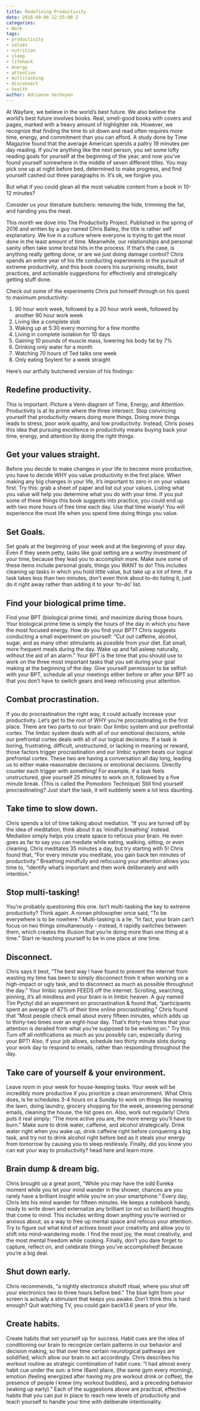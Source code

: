 ```yaml
---
title: Redefining Productivity
date: 2016-09-06 22:55:00 Z
categories:
- Work
tags:
- productivity
- values
- nutrition
- sleep
- lifehack
- energy
- attention
- multitasking
- disconnect
- health
author: Adrianne Verheyen
---
```


At Wayfare, we believe in the world’s best future. We also believe the world’s best future involves books. Real, smell-good books with covers and pages, marked with a heavy amount of highlighter ink. However, we recognize that finding the time to sit down and read often requires more time, energy, and commitment than you can afford.<!-- more --> A study done by Time Magazine found that the average American spends a paltry 19 minutes per day reading. If you’re anything like the next person, you set some lofty reading goals for yourself at the beginning of the year, and now you’ve found yourself somewhere in the middle of seven different titles. You may pick one up at night before bed, determined to make progress, and find yourself cashed out three paragraphs in. It’s ok, we forgive you. 

But what if you could glean all the most valuable content from a book in 10-12 minutes?

Consider us your literature butchers: removing the hide, trimming the fat, and handing you the meat. 

This month we dove into The Productivity Project. Published in the spring of 2016 and written by a guy named Chris Bailey, the title is rather self explanatory. We live in a culture where everyone is trying to get the most done in the least amount of time. Meanwhile, our relationships and personal sanity often take some brutal hits in the process. If that’s the case, is anything really getting done, or are we just doing damage control? Chris spends an entire year of his life conducting experiments in the pursuit of extreme productivity, and this book covers his surprising results, best practices, and actionable suggestions for effectively and strategically getting stuff done. 

Check out some of the experiments Chris put himself through on his quest to maximum productivity:

1. 90 hour work week, followed by a 20 hour work week, followed by another 90 hour work week
2. Living like a complete slob
3. Waking up at 5:30 every morning for a few months
4. Living in complete isolation for 10 days 
5. Gaining 10 pounds of muscle mass, lowering his body fat by 7%
6. Drinking only water for a month 
7. Watching 70 hours of Ted talks one week
8. Only eating Soylent for a week straight


Here’s our artfully butchered version of his findings:

## Redefine productivity.
This is important. Picture a Venn diagram of Time, Energy, and Attention. Productivity is at its prime where the three intersect. Stop convincing yourself that productivity means doing more things. Doing more things leads to stress, poor work quality, and low productivity. Instead, Chris poses this idea that pursuing excellence in productivity means buying back your time, energy, and attention by doing the right things. 

## Get your values straight.
Before you decide to make changes in your life to become more productive, you have to decide WHY you value productivity in the first place. When making any big changes in your life, it’s important to zero in on your values first. Try this: grab a sheet of paper and list out your values. Listing what you value will help you determine what you do with your time. If you put some of these things this book suggests into practice, you could end up with two more hours of free time each day. Use that time wisely! You will experience the most life when you spend time doing things you value. 

## Set Goals.
Set goals at the beginning of your week and at the beginning of your day. Even if they seem petty, tasks like goal setting are a worthy investment of your time, because they lead you to accomplish more. Make sure some of these items include personal goals, things you WANT to do! This includes cleaning up tasks in which you hold little value, but take up a lot of time. If a task takes less than two minutes, don’t even think about to-do listing it, just do it right away rather than adding it to your ‘to-do’ list. 

## Find your biological prime time.
Find your BPT (biological prime time), and maximize during those hours. Your biological prime time is simply the hours of the day in which you have the most focused energy. How do you find your BPT? Chris suggests conducting a small experiment on yourself: “Cut out caffeine, alcohol, sugar, and as many other stimulants as possible from your diet. Eat small, more frequent meals during the day. Wake up and fall asleep naturally, without the aid of an alarm.” Your BPT is the time that you should use to work on the three most important tasks that you set during your goal making at the beginning of the day. Give yourself permission to be selfish with your BPT, schedule all your meetings either before or after your BPT so that you don’t have to switch gears and keep refocusing your attention. 

## Combat procrastination.
If you do procrastination the right way, it could actually increase your productivity. Let’s get to the root of WHY you’re procrastinating in the first place. There are two parts to our brain: Our limbic system and our prefrontal cortex. The limbic system deals with all of our emotional decisions, while our prefrontal cortex deals with all of our logical decisions. If a task is boring, frustrating, difficult, unstructured, or lacking in meaning or reward, those factors trigger procrastination and our limbic system beats our logical prefrontal cortex. These two are having a conversation all day long, leading us to either make reasonable decisions or emotional decisions. Directly counter each trigger with something! For example, if a task feels unstructured, give yourself 25 minutes to work on it, followed by a five minute break. (This is called the Pomodoro Technique) Still find yourself procrastinating? Just start the task, it will suddenly seem a lot less daunting.

## Take time to slow down.
 
Chris spends a lot of time talking about mediation. “If you are turned off by the idea of meditation, think about it as ‘mindful breathing’ instead. Mediation simply helps you create space to refocus your brain. He even goes as far to say you can mediate while eating, walking, sitting, or even cleaning. Chris meditates 35 minutes a day, but try starting with 5! Chris found that, “For every minute you meditate, you gain back ten minutes of productivity.” Breathing mindfully and refocusing your attention allows you time to, “identify what’s important and then work deliberately and with intention.” 

## Stop multi-tasking!
 
You’re probably questioning this one. Isn’t multi-tasking the key to extreme productivity? Think again. A roman philosopher once said, “To be everywhere is to be nowhere.” Multi-tasking is a lie. “In fact, your brain can’t focus on two things simultaneously - instead, it rapidly switches between them, which creates the illusion that you’re doing more than one thing at a time.” Start re-teaching yourself to be in one place at one time. 

## Disconnect.
 

Chris says it best, “The best way I have found to prevent the internet from wasting my time has been to simply disconnect from it when working on a high-impact or ugly task, and to disconnect as much as possible throughout the day.” Your limbic system FEEDS off the internet. Scrolling, searching, pinning, it’s all mindless and your brain is in limbic heaven. A guy named Tim Pychyl did an experiment on procrastination & found that, “participants spent an average of 47% of their time online procrastinating.” Chris found that “Most people check email about every fifteen minutes, which adds up to thirty-two times over an eight-hour day. That’s thirty-two times that your attention is derailed from what you’re supposed to be working on.”  Try this: Turn off all notifications as much as you possibly can, especially during your BPT! Also, if your job allows, schedule two thirty minute slots during your work day to respond to emails, rather than responding throughout the day. 

## Take care of yourself & your environment.
 Leave room in your week for house-keeping tasks. Your week will be incredibly more productive if you prioritize a clean environment. What Chris does, is he schedules 3-4 hours on a Sunday to work on things like mowing the lawn, doing laundry, grocery shopping for the week, answering personal emails, cleaning the house, the list goes on. Also, work out regularly! Chris puts it real simply: “The more active you are, the more energy you’ll have to burn.” Make sure to drink water, caffeine, and alcohol strategically. Drink water right when you wake up, drink caffeine right before conquering a big task, and try not to drink alcohol right before bed as it steals your energy from tomorrow by causing you to sleep restlessly. Finally, did you know you can eat your way to productivity? head here and learn more.

## Brain dump & dream big.

Chris brought up a great point, “While you may have the odd Eureka moment while you let your mind wander in the shower, chances are you rarely have a brilliant insight while you’re on your smartphone.” Every day, Chris lets his mind wander for fifteen minutes. He keeps a notebook handy, ready to write down and externalize any brilliant (or not so brilliant) thoughts that come to mind. This includes writing down anything you’re worried or anxious about, as a way to free up mental space and refocus your attention. Try to figure out what kind of actives boost your creativity and allow you to shift into mind-wandering mode. I find the most joy, the most creativity, and the most mental freedom while cooking. Finally, don’t you dare forget to capture, reflect on, and celebrate things you’ve accomplished! Because you’re a big deal.

## Shut down early.
Chris recommends, “a nightly electronics shutoff ritual, where you shut off your electronics two to three hours before bed.” The blue light from your screen is actually a stimulant that keeps you awake. Don’t think this is hard enough? Quit watching TV, you could gain back13.6 years of your life.


## Create habits.
Create habits that set yourself up for success. Habit cues are the idea of conditioning our brain to recognize certain patterns in our behavior and decision making, so that over time certain neurological pathways are solidified, which allow our brain to act accordingly. Chris describes his workout routine as strategic combination of habit cues: “I had almost every habit cue under the sun: a time (6am) place, (the same gym every morning), emotion (feeling energized after having my pre workout drink or coffee), the presence of people I knew (my workout buddies), and a preceding behavior (waking up early).” Each of the suggestions above are practical, effective habits that you can put in place to reach new levels of productivity and teach yourself to handle your time with deliberate intentionality. 